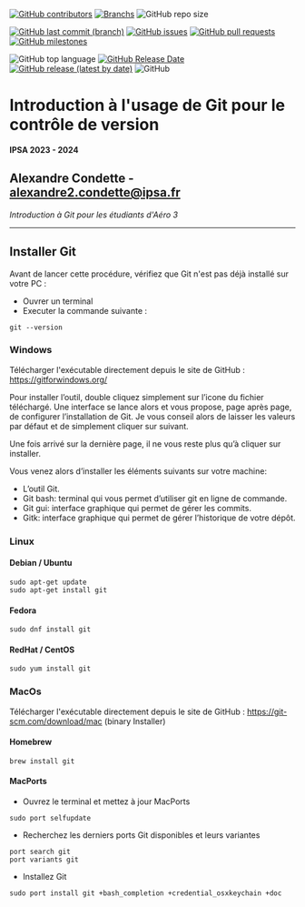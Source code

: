 [![GitHub contributors](https://img.shields.io/github/contributors/A-Cndt/Git_Workshop?color=blue&label=Contributors&logo=GitHub)](https://github.com/A-Cndt/Git_Workshop/graphs/contributors)
[![Branchs](https://badgen.net/badge/Branchs/2/blue?icon=github)](https://github.com/A-Cndt/Git_Workshop/branches)
![GitHub repo size](https://img.shields.io/github/repo-size/A-Cndt/Git_Workshop?color=blue&label=Repo%20Size&logo=git&logoColor=white)

[![GitHub last commit (branch)](https://img.shields.io/github/last-commit/A-Cndt/Git_Workshop/main?label=Last%20Commit)](https://github.com/A-Cndt/Git_Workshop/commit/main)
[![GitHub issues](https://img.shields.io/github/issues/A-Cndt/Git_Workshop?label=Issues)](https://github.com/A-Cndt/Git_Workshop/issues)
[![GitHub pull requests](https://img.shields.io/github/issues-pr/A-Cndt/Git_Workshop?label=Pull%20request)](https://github.com/A-Cndt/Git_Workshop/pulls)
[![GitHub milestones](https://img.shields.io/github/milestones/open/A-Cndt/Git_Workshop?label=Open%20Milestones)](https://github.com/A-Cndt/Git_Workshop/milestones)

![GitHub top language](https://img.shields.io/github/languages/top/A-Cndt/Git_Workshop?color=blueviolet&label=Python&logo=Python&logoColor=white)
[![GitHub Release Date](https://img.shields.io/github/release-date/A-Cndt/Git_Workshop?color=blueviolet&label=Release%20Date)](https://github.com/A-Cndt/Git_Workshop/releases/)
[![GitHub release (latest by date)](https://img.shields.io/github/v/release/A-Cndt/Git_Workshop?color=blueviolet&label=Lastest%20Release)](https://github.com/A-Cndt/Git_Workshop/tags)
![GitHub](https://img.shields.io/github/license/A-Cndt/Git_Workshop?color=blueviolet&label=License)


# Introduction à l'usage de Git pour le contrôle de version
**IPSA 2023 - 2024**

Alexandre Condette - alexandre2.condette@ipsa.fr
---
*Introduction à Git pour les étudiants d'Aéro 3*
____

## Installer Git
Avant de lancer cette procédure, vérifiez que Git n'est pas déjà installé sur votre PC :
- Ouvrer un terminal
- Executer la commande suivante : 
```console
git --version
```

### Windows 
Télécharger l'exécutable directement depuis le site de GitHub : https://gitforwindows.org/

Pour installer l’outil, double cliquez simplement sur l’icone du fichier téléchargé. Une interface se lance alors et vous propose, page après page, de configurer l’installation de Git. Je vous conseil alors de laisser les valeurs par défaut et de simplement cliquer sur suivant.

Une fois arrivé sur la dernière page, il ne vous reste plus qu’à cliquer sur installer.

Vous venez alors d’installer les éléments suivants sur votre machine:
- L’outil Git.
- Git bash: terminal qui vous permet d’utiliser git en ligne de commande.
- Git gui: interface graphique qui permet de gérer les commits.
- Gitk: interface graphique qui permet de gérer l’historique de votre dépôt.

### Linux
#### Debian / Ubuntu 

```console
sudo apt-get update
sudo apt-get install git
```

#### Fedora

```console
sudo dnf install git
```

#### RedHat / CentOS

```console
sudo yum install git
```

### MacOs
Télécharger l'exécutable directement depuis le site de GitHub :  https://git-scm.com/download/mac (binary Installer)

#### Homebrew 
```console
brew install git
```

#### MacPorts
- Ouvrez le terminal et mettez à jour MacPorts
```console
sudo port selfupdate
```
- Recherchez les derniers ports Git disponibles et leurs variantes
```console
port search git
port variants git
```
- Installez Git
```console
sudo port install git +bash_completion +credential_osxkeychain +doc
```

